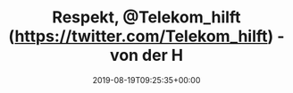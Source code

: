 ---
retweeted: false
source: <a href="http://www.samruston.co.uk" rel="nofollow">Flamingo for Android</a>
entities:
  hashtags: []
  symbols: []
  user_mentions:
  - name: Telekom hilft
    screen_name: Telekom_hilft
    indices:
    - '9'
    - '23'
    id_str: '123675232'
    id: '123675232'
  urls:
  - url: https://t.co/ZpaZAvI8NZ
    expanded_url: https://twitter.com/bascht/status/1156176562477309958
    display_url: twitter.com/bascht/status/…
    indices:
    - '181'
    - '204'
display_text_range:
- '0'
- '204'
favorite_count: '14'
id_str: '1163381486147592193'
truncated: false
retweet_count: '8'
id: '1163381486147592193'
possibly_sensitive: false
created_at: Mon Aug 19 09:25:35 +0000 2019
favorited: false
full_text: |-
  Respekt, [@Telekom_hilft](https://twitter.com/Telekom_hilft) - von der Hotline gerade ausgelacht worden und anschließend mit "Ich lege jetzt auf - *klack*" vom Mitarbeiter aufgelegt worden.

  Der Anschluss der Zukunft.
lang: de
quote_url: https://twitter.com/bascht/status/1156176562477309958
tags:
- pesos/twitter
date: '2019-08-19T09:25:35+00:00'
src: https://twitter.com/bascht/status/1163381486147592193
original_url: https://twitter.com/bascht/status/1163381486147592193
type: twitter_tweet
text: |-
  Respekt, [@Telekom_hilft](https://twitter.com/Telekom_hilft) - von der Hotline gerade ausgelacht worden und anschließend mit "Ich lege jetzt auf - *klack*" vom Mitarbeiter aufgelegt worden.

  Der Anschluss der Zukunft.
title: Respekt, @Telekom_hilft (https://twitter.com/Telekom_hilft) - von der H

---